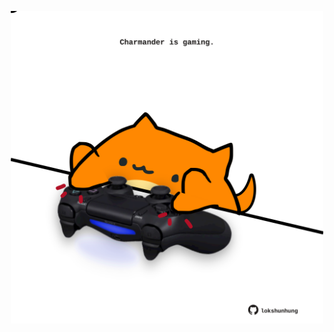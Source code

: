 <!-- built at 27/04/2021, 18:21:21 UTC -->
<p align="center">
  <img width="500" height="500" src="./ReadmeImage.svg">
</p>

